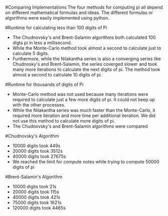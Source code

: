 #Comparing Implementations
The four methods for computing pi all depend on different mathematical formulas and ideas. 
The different formulas or algorithms were easily implemented using python. 

#Runtime for calculating less than 100 digits of Pi
- The Chudnovsky's and Brent-Salamin algorithms both calculated 100 digts pi in less a millisecond. 
- While the Monte-Carlo method took almost a second to calculate just to calculate 5 digits. 
- Furthermore, while the Nilakantha series is also a converging series like Chudnosky's and Brent-Salamin, 
the series coverged slower and took many more iterations to calculate the next digits of pi. 
The method took almost a second to calculate 10 digits of pi. 

#Runtime for thousands of digits of Pi 
- Monte-Carlo method was not used because many iterations were required to calculate just a few more digits of pi. 
It could not keep up with the other processes. 
- While the Nilakantha series was much faster than the Monte-Carlo, it required more iteration and more time per additional iteration.
We did not use this method to calculate more digits of pi. 
- The Chudnovsky's and Brent-Salamin algorithms were compared

#Chudnovsky's Algorithm
- 10000 digits took 449s
- 20000 digits took 3512s
- 40000 digits took 27675s
- We reached the limit for compute notes while trying to compute 50000 digits of pi

#Brent-Salamin's Algorithm
- 10000 digits took 21s
- 20000 digits took 115s
- 40000 digits took 421s
- 75000 digits took 1621s
- 120000 digits took 4465s 

